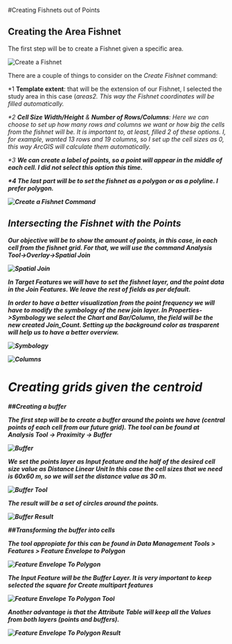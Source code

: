 #Creating Fishnets out of Points
## Creating the Area Fishnet

The first step will be to create a Fishnet given a specific area.

![Create a Fishnet](https://raw.githubusercontent.com/biometry/ArcGis/master/Images/Fishnet/Create%20Fishnet.JPG)

There are a couple of things to consider on the <i>Create Fishnet</i> command:

*1 <b>Template extent</b>: that will be the extension of our Fishnet, I selected the study area in this case (<i>areas2<i/>. This way the Fishnet coordinates will be filled automatically.

*2 <b>Cell Size Width/Height</b> & <b>Number of Rows/Columns</b>: Here we can choose to set up how many rows and columns we want or how big the cells from the fishnet will be. It is important to, at least, filled 2 of these options.
I, for example, wanted 13 rows and 19 columns, so I set up the cell sizes as 0, this way ArcGIS will calculate them automatically.

*3 <b>We can create a label of points, so a point will appear in the middle of each cell. I did not select this option this time.

*4 The last part will be to set the fishnet as a polygon or as a polyline. I prefer polygon.

![Create a Fishnet Command](https://raw.githubusercontent.com/biometry/ArcGis/master/Images/Fishnet/Create%20Fishnet%20Command.JPG)

## Intersecting the Fishnet with the Points

Our objective will be to show the amount of points, in this case, in each cell from the fishnet grid. For that, we will use the command <b>Analysis Tool->Overlay->Spatial Join</b>

![Spatial Join](https://raw.githubusercontent.com/biometry/ArcGis/master/Images/Fishnet/Spatial%20Join.JPG)

In <i>Target Features</i> we will have to set the fishnet layer, and the point data in the <i>Join Features</i>. We leave the rest of fields as per default.

In order to have a better visualization from the point frequency we will have to modify the symbology of the new join layer. In <b>Properties->Symbology</b> we select the <i>Chart</i> and <i>Bar/Column</i>, the field will be the new created <i>Join_Count</i>.
Setting up the background color as trasparent will help us to have a better overview.

![Symbology](https://raw.githubusercontent.com/biometry/ArcGis/master/Images/Fishnet/JoinCounts.JPG)

![Columns](https://raw.githubusercontent.com/biometry/ArcGis/master/Images/Fishnet/Columns.JPG)


# Creating grids given the centroid

##Creating a buffer

The first step will be to create a buffer around the points we have (central points of each cell from our future grid).
The tool can be found at <b>Analysis Tool -> Proximity -> Buffer</b>

![Buffer](https://raw.githubusercontent.com/biometry/ArcGis/master/Images/Fishnet/Buffer.JPG)

We set the points layer as Input feature and the half of the desired cell size value as <i>Distance Linear Unit</i>
In this case the cell sizes that we need is 60x60 m, so we will set the distance value as 30 m.

![Buffer Tool](https://raw.githubusercontent.com/biometry/ArcGis/master/Images/Fishnet/Buffer%20Tool.JPG)

The result will be a set of <i>circles</i> around the points.

![Buffer Result](https://raw.githubusercontent.com/biometry/ArcGis/master/Images/Fishnet/Buffer%20result.JPG)

##Transforming the buffer into cells

The tool appropiate for this can be found in <b>Data Management Tools > Features > Feature Envelope to Polygon</b>

![Feature Envelope To Polygon](https://raw.githubusercontent.com/biometry/ArcGis/master/Images/Fishnet/Feature%20Envelope%20To%20Polygon%20Tool.JPG)

The Input Feature will be the Buffer Layer. It is very important to keep selected the square for <i>Create multipart features</i>

![Feature Envelope To Polygon Tool](https://raw.githubusercontent.com/biometry/ArcGis/master/Images/Fishnet/Feature%20Envelope%20To%20Polygon.JPG)

Another advantage is that the Attribute Table will keep all the Values from both layers (points and buffers).

![Feature Envelope To Polygon Result](https://raw.githubusercontent.com/biometry/ArcGis/master/Images/Fishnet/Feature%20Envelope%20To%20Polygon%20result.JPG)
